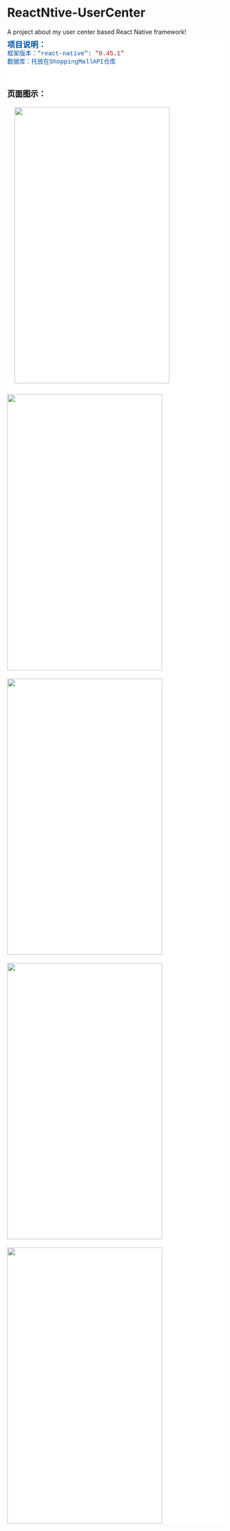 # ReactNtive-UserCenter
A project about my user center based React Native framework!

<!--StartFragment--><div style="background-color: rgb(255, 255, 255); line-height: 19px;"><div style="font-family: Consolas, &quot;Courier New&quot;, monospace; white-space: pre;"><font color="#0451a5"><span style="font-size: 18px;"><b>项目说明：</b></span></font></div><div style="font-family: Consolas, &quot;Courier New&quot;, monospace; white-space: pre;"><span style="color: rgb(4, 81, 165);">框架版本："react-native"</span>: <span style="color: rgb(4, 81, 165); font-size: 18px;"><b class=""></b></span><span style="color: rgb(163, 21, 21);">"0.45.1"</span></div><div style=""><span style="font-family: Consolas, &quot;Courier New&quot;, monospace; white-space: pre; color: rgb(4, 81, 165);">数据库：托放在</span><font color="#0451a5" face="Consolas, Courier New, monospace"><span style="white-space: pre;">ShoppingMallAPI仓库</span></font></div><div style="font-family: Consolas, &quot;Courier New&quot;, monospace; white-space: pre;">
</div><div style="font-family: Consolas, &quot;Courier New&quot;, monospace; white-space: pre; color: rgb(0, 0, 0); font-size: 14px; font-weight: normal;"><span style="color: rgb(163, 21, 21);"><br /></span></div><span style="font-family: Consolas, &quot;Courier New&quot;, monospace; white-space: pre; color: rgb(0, 0, 0); font-size: 18px; font-weight: normal;"><b>页面图示：</b></span>

<div style="font-family: Consolas, &quot;Courier New&quot;, monospace; white-space: pre; color: rgb(0, 0, 0); font-size: 14px; font-weight: normal;">
  <img src="https://mail.163.com/js6/s?func=mbox:getMessageData&sid=bDxEXJcIYcYOTgpckcIIIyLpOgaAzHav&mid=77:1tbiTRLtu1c7LOBDqgABsB&part=5" orgwidth="540" orgheight="960" data-image="1" style="width: 360px; height: 640px; border: none;" />

<img src="https://mail.163.com/js6/s?func=mbox:getMessageData&sid=bDxEXJcIYcYOTgpckcIIIyLpOgaAzHav&mid=77:1tbiTRLtu1c7LOBDqgABsB&part=3" orgwidth="1080" orgheight="1920" data-image="1" style="width: 360px; height: 640px" />

<img src="https://mail.163.com/js6/s?func=mbox:getMessageData&sid=bDxEXJcIYcYOTgpckcIIIyLpOgaAzHav&mid=77:1tbiTRLtu1c7LOBDqgABsB&part=4" orgwidth="1080" orgheight="1920" data-image="1" style="width: 360px; height: 640px" />

<img src="https://mail.163.com/js6/s?func=mbox:getMessageData&sid=bDxEXJcIYcYOTgpckcIIIyLpOgaAzHav&mid=77:1tbiTRLtu1c7LOBDqgABsB&part=6" orgwidth="1080" orgheight="1920" data-image="1" style="width: 360px; height: 640px" />

<img src="https://mail.163.com/js6/s?func=mbox:getMessageData&sid=bDxEXJcIYcYOTgpckcIIIyLpOgaAzHav&mid=77:1tbiTRLtu1c7LOBDqgABsB&part=7" orgwidth="540" orgheight="960" data-image="1" style="width: 360px; height: 640px; border: none;" />
</div>
</div><!--EndFragment-->
